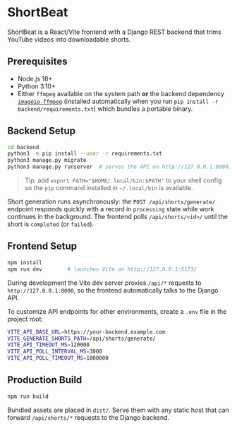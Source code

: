 # ShortBeat

ShortBeat is a React/Vite frontend with a Django REST backend that trims YouTube videos into downloadable shorts.

## Prerequisites

- Node.js 18+
- Python 3.10+
- Either `ffmpeg` available on the system path **or** the backend dependency [`imageio-ffmpeg`](https://pypi.org/project/imageio-ffmpeg/) (installed automatically when you run `pip install -r backend/requirements.txt`) which bundles a portable binary.

## Backend Setup

```bash
cd backend
python3 -m pip install --user -r requirements.txt
python3 manage.py migrate
python3 manage.py runserver  # serves the API on http://127.0.0.1:8000/
```

> Tip: add `export PATH="$HOME/.local/bin:$PATH"` to your shell config so the `pip` command installed in `~/.local/bin` is available.

Short generation runs asynchronously: the `POST /api/shorts/generate/` endpoint responds quickly with a record in `processing` state while work continues in the background. The frontend polls `/api/shorts/<id>/` until the short is `completed` (or `failed`).

## Frontend Setup

```bash
npm install
npm run dev        # launches Vite on http://127.0.0.1:5173/
```

During development the Vite dev server proxies `/api/*` requests to `http://127.0.0.1:8000`, so the frontend automatically talks to the Django API.

To customize API endpoints for other environments, create a `.env` file in the project root:

```bash
VITE_API_BASE_URL=https://your-backend.example.com
VITE_GENERATE_SHORTS_PATH=/api/shorts/generate/
VITE_API_TIMEOUT_MS=120000
VITE_API_POLL_INTERVAL_MS=3000
VITE_API_POLL_TIMEOUT_MS=1800000
```

## Production Build

```bash
npm run build
```

Bundled assets are placed in `dist/`. Serve them with any static host that can forward `/api/shorts/*` requests to the Django backend.
